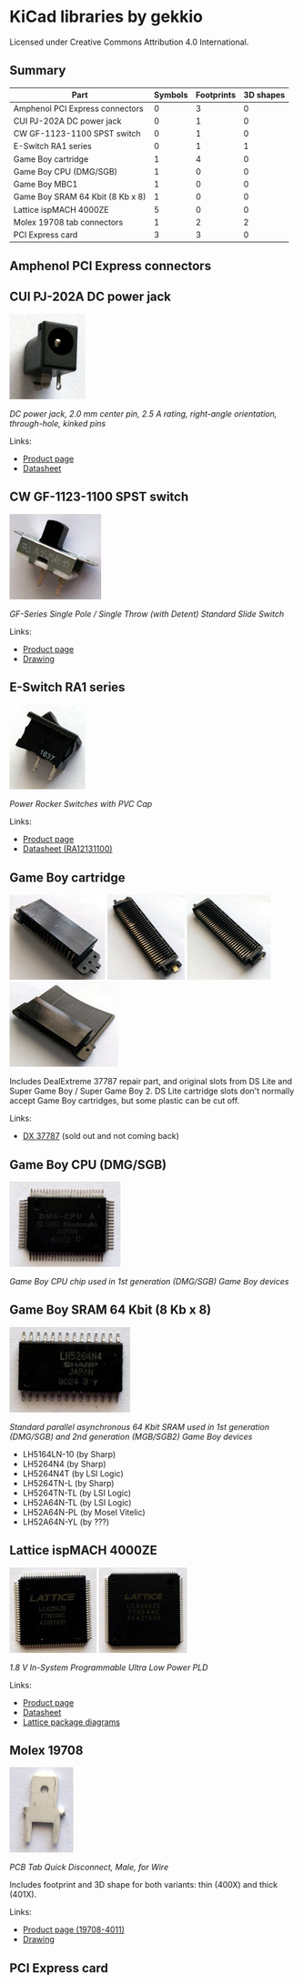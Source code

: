# KiCad libraries by gekkio

Licensed under Creative Commons Attribution 4.0 International.

## Summary

| Part                             | Symbols | Footprints | 3D shapes |
| ---                              | ---     | ---        | ---       |
| Amphenol PCI Express connectors  | 0       | 3          | 0         |
| CUI PJ-202A DC power jack        | 0       | 1          | 0         |
| CW GF-1123-1100 SPST switch      | 0       | 1          | 0         |
| E-Switch RA1 series              | 0       | 1          | 1         |
| Game Boy cartridge               | 1       | 4          | 0         |
| Game Boy CPU (DMG/SGB)           | 1       | 0          | 0         |
| Game Boy MBC1                    | 1       | 0          | 0         |
| Game Boy SRAM 64 Kbit (8 Kb x 8) | 1       | 0          | 0         |
| Lattice ispMACH 4000ZE           | 5       | 0          | 0         |
| Molex 19708 tab connectors       | 1       | 2          | 2         |
| PCI Express card                 | 3       | 3          | 0         |

## Amphenol PCI Express connectors

## CUI PJ-202A DC power jack

![CUIInc_PJ-202A](photos/CUIInc_PJ-202A.jpg)

*DC power jack, 2.0 mm center pin, 2.5 A rating, right-angle orientation,
through-hole, kinked pins*

Links:

* [Product page](http://www.cui.com/product/components/connectors/dc-power/jacks/2.0-mm-center-pin/pj-202a)
* [Datasheet](http://www.cui.com/product/resource/pj-202a.pdf)

## CW GF-1123-1100 SPST switch

![CWIndustries_GF-1123-1110](photos/CWIndustries_GF-1123-1110.jpg)

*GF-Series Single Pole / Single Throw (with Detent) Standard Slide Switch*

Links:

* [Product page](http://switches-connectors-custom.cwind.com/item/standard-slide-switches-2/top-actuated-maintained-slide-switches-2/gf-1123-1110)
* [Drawing](http://switches-connectors-custom.cwind.com/Asset/GF-1123-1110.pdf)

## E-Switch RA1 series

![E-Switch_RA12131100](photos/E-Switch_RA12131100.jpg)

*Power Rocker Switches with PVC Cap*

Links:

* [Product page](https://www.e-switch.com/product-catalog/rocker/product-lines/ra1-series-power-rocker-switches-with-pvc-cap)
* [Datasheet (RA12131100)](http://spec_sheets.e-switch.com/specs/38-RA12131100.pdf)

## Game Boy cartridge

![GameBoy_Cartridge_Slot_DMG](photos/GameBoy_Cartridge_Slot_DMG.jpg)
![GameBoy_Cartridge_Slot_DSLite](photos/GameBoy_Cartridge_Slot_DSLite.jpg)
![GameBoy_Cartridge_Slot_DX-37787](photos/GameBoy_Cartridge_Slot_DX-37787.jpg)
![GameBoy_Cartridge_Slot_SGB-SGB2](photos/GameBoy_Cartridge_Slot_SGB-SGB2.jpg)

Includes DealExtreme 37787 repair part, and original slots from DS Lite and
Super Game Boy / Super Game Boy 2. DS Lite cartridge slots don't normally
accept Game Boy cartridges, but some plastic can be cut off.

Links:

* [DX 37787](http://www.dx.com/p/repair-parts-replacement-gba-game-cart-slot-for-nds-lite-37787) (sold out and not coming back)

## Game Boy CPU (DMG/SGB)

![GameBoy_CPU_DMG-A](photos/GameBoy_CPU_DMG-A.jpg)

*Game Boy CPU chip used in 1st generation (DMG/SGB) Game Boy devices*

## Game Boy SRAM 64 Kbit (8 Kb x 8)

![GameBoy_SRAM_64K-LH5264N4](photos/GameBoy_SRAM_64K-LH5264N4.jpg)

*Standard parallel asynchronous 64 Kbit SRAM used in 1st generation (DMG/SGB)
and 2nd generation (MGB/SGB2) Game Boy devices*

* LH5164LN-10 (by Sharp)
* LH5264N4 (by Sharp)
* LH5264N4T (by LSI Logic)
* LH5264TN-L (by Sharp)
* LH5264TN-TL (by LSI Logic)
* LH52A64N-TL (by LSI Logic)
* LH52A64N-PL (by Mosel Vitelic)
* LH52A64N-YL (by ???)

## Lattice ispMACH 4000ZE

![LC4256ZE-7TN100C](photos/LC4256ZE-7TN100C.jpg)
![LC4256ZE-7TN144C](photos/LC4256ZE-7TN144C.jpg)

*1.8 V In-System Programmable Ultra Low Power PLD*

Links:

* [Product page](http://www.latticesemi.com/Products/FPGAandCPLD/ispMACH4000ZE.aspx)
* [Datasheet](http://www.latticesemi.com/view_document?document_id=29095)
* [Lattice package diagrams](http://www.latticesemi.com/view_document?document_id=213)

## Molex 19708

![Molex_19708-4011](photos/Molex_19708-4011.jpg)

*PCB Tab Quick Disconnect, Male, for Wire*

Includes footprint and 3D shape for both variants: thin (400X) and thick
(401X).

Links:

* [Product page (19708-4011)](http://www.molex.com/molex/products/datasheet.jsp?part=active/0197084011_QUICK_DISCONNECTS.xml)
* [Drawing](http://www.molex.com/pdm_docs/sd/197084011_sd.pdf)

## PCI Express card
